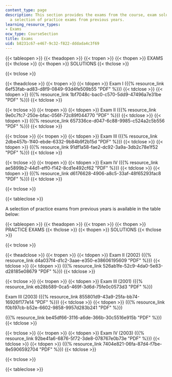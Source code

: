 ```yaml
---
content_type: page
description: This section provides the exams from the course, exam solutions, and
  a selection of practice exams from previous years.
learning_resource_types:
- Exams
ocw_type: CourseSection
title: Exams
uid: b8231c67-e467-9c32-f822-dddada4c3f69
---
```


{{< tableopen >}}
{{< theadopen >}}
{{< tropen >}}
{{< thopen >}}
EXAMS
{{< thclose >}}
{{< thopen >}}
SOLUTIONS
{{< thclose >}}

{{< trclose >}}

{{< theadclose >}}
{{< tropen >}}
{{< tdopen >}}
Exam I ({{% resource_link 6ef53fab-ad83-d8f9-0849-93d4fe509b55 "PDF" %}})
{{< tdclose >}}
{{< tdopen >}}
({{% resource_link 1bf7048c-bac0-c570-5dd9-47496a7e31be "PDF" %}})
{{< tdclose >}}

{{< trclose >}}
{{< tropen >}}
{{< tdopen >}}
Exam II ({{% resource_link 9e0c7fc7-250e-bfac-056f-72c89f044770 "PDF" %}})
{{< tdclose >}}
{{< tdopen >}}
({{% resource_link 657336ce-d047-6c88-9985-c524a2c5b556 "PDF" %}})
{{< tdclose >}}

{{< trclose >}}
{{< tropen >}}
{{< tdopen >}}
Exam III ({{% resource_link 2dbe457b-1f40-ebde-6332-9b84b9f2b15d "PDF" %}})
{{< tdclose >}}
{{< tdopen >}}
({{% resource_link 91df1a58-fae2-dc92-3a9a-3db2c78e1f52 "PDF" %}})
{{< tdclose >}}

{{< trclose >}}
{{< tropen >}}
{{< tdopen >}}
Exam IV ({{% resource_link ae5899b2-44d1-eff0-f142-8cd1e492cf62 "PDF" %}})
{{< tdclose >}}
{{< tdopen >}}
({{% resource_link d6176628-4906-a8c5-33af-48f65293fac8 "PDF" %}})
{{< tdclose >}}

{{< trclose >}}

{{< tableclose >}}

A selection of practice exams from previous years is available in the table below:

{{< tableopen >}}
{{< theadopen >}}
{{< tropen >}}
{{< thopen >}}
PRACTICE EXAMS
{{< thclose >}}
{{< thopen >}}
SOLUTIONS
{{< thclose >}}

{{< trclose >}}

{{< theadclose >}}
{{< tropen >}}
{{< tdopen >}}
Exam II (2002) ({{% resource_link d4a037f4-d1c2-3aae-e350-e38606195609 "PDF" %}})
{{< tdclose >}}
{{< tdopen >}}
({{% resource_link 526ab1fe-52c9-4da0-5e83-d28185e08679 "PDF" %}})
{{< tdclose >}}

{{< trclose >}}
{{< tropen >}}
{{< tdopen >}}
Exam III (2001) ({{% resource_link eb28b589-0ca5-469f-3d6d-75fe0c0573d3 "PDF" %}})  
  
Exam III (2003) ({{% resource_link 855801d9-43a9-25fa-bb74-16926f177e14 "PDF" %}})
{{< tdclose >}}
{{< tdopen >}}
({{% resource_link f0b197cb-b52e-6602-9858-9957d283b241 "PDF" %}})  
  
({{% resource_link be45df66-3116-a6de-366b-30c5516e915b "PDF" %}})
{{< tdclose >}}

{{< trclose >}}
{{< tropen >}}
{{< tdopen >}}
Exam IV (2003) ({{% resource_link 92be41a6-6876-5f72-3de8-078767e0b73e "PDF" %}})
{{< tdclose >}}
{{< tdopen >}}
({{% resource_link 7404e821-06fa-87d4-f7be-8e5906592704 "PDF" %}})
{{< tdclose >}}

{{< trclose >}}

{{< tableclose >}}